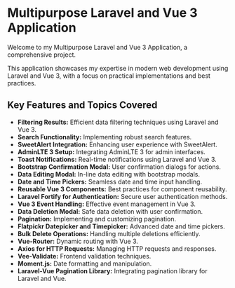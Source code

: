 # Multipurpose Laravel and Vue 3 Application

Welcome to my Multipurpose Laravel and Vue 3 Application, a comprehensive project. 

This application showcases my expertise in modern web development using Laravel and Vue 3, with a focus on practical implementations and best practices.

## Key Features and Topics Covered

- **Filtering Results:** Efficient data filtering techniques using Laravel and Vue 3.
- **Search Functionality:** Implementing robust search features.
- **SweetAlert Integration:** Enhancing user experience with SweetAlert.
- **AdminLTE 3 Setup:** Integrating AdminLTE 3 for admin interfaces.
- **Toast Notifications:** Real-time notifications using Laravel and Vue 3.
- **Bootstrap Confirmation Modal:** User confirmation dialogs for actions.
- **Data Editing Modal:** In-line data editing with bootstrap modals.
- **Date and Time Pickers:** Seamless date and time input handling.
- **Reusable Vue 3 Components:** Best practices for component reusability.
- **Laravel Fortify for Authentication:** Secure user authentication methods.
- **Vue 3 Event Handling:** Effective event management in Vue 3.
- **Data Deletion Modal:** Safe data deletion with user confirmation.
- **Pagination:** Implementing and customizing pagination.
- **Flatpickr Datepicker and Timepicker:** Advanced date and time pickers.
- **Bulk Delete Operations:** Handling multiple deletions efficiently.
- **Vue-Router:** Dynamic routing with Vue 3.
- **Axios for HTTP Requests:** Managing HTTP requests and responses.
- **Vee-Validate:** Frontend validation techniques.
- **Moment.js:** Date formatting and manipulation.
- **Laravel-Vue Pagination Library:** Integrating pagination library for Laravel and Vue.
